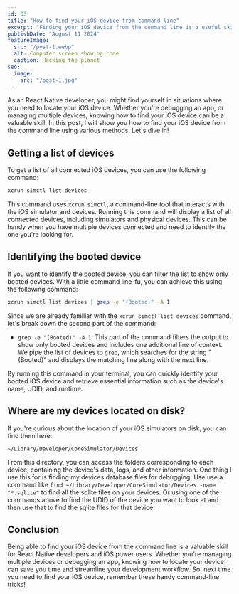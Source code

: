 ```yaml
---
id: 03
title: "How to find your iOS device from command line"
excerpt: "Finding your iOS device from the command line is a useful skill to have. Whether you're a developer or a power user, knowing how to locate your device can be handy in various scenarios. In this blog post, we'll explore different methods to find your iOS device using the command line, from checking connected devices to retrieving detailed information. Let's dive in and uncover the secrets of iOS device discovery!"
publishDate: "August 11 2024"
featureImage:
  src: "/post-1.webp"
  alt: Computer screen showing code
  caption: Hacking the planet
seo:
  image:
    src: "/post-1.jpg"
---
```


As an React Native developer, you might find yourself in situations where you need to locate your iOS device. Whether you're debugging an app, or managing multiple devices, knowing how to find your iOS device can be a valuable skill. In this post, I will show you how to find your iOS device from the command line using various methods. Let's dive in!

## Getting a list of devices

To get a list of all connected iOS devices, you can use the following command:

```bash
xcrun simctl list devices
```

This command uses `xcrun simctl`, a command-line tool that interacts with the iOS simulator and devices. Running this command will display a list of all connected devices, including simulators and physical devices. This can be handy when you have multiple devices connected and need to identify the one you're looking for.

## Identifying the booted device

If you want to identify the booted device, you can filter the list to show only booted devices. With a little command line-fu, you can achieve this using the following command:

```bash
xcrun simctl list devices | grep -e "(Booted)" -A 1
```

Since we are already familiar with the `xcrun simctl list devices` command, let's break down the second part of the command:

- `grep -e "(Booted)" -A 1`: This part of the command filters the output to show only booted devices and includes one additional line of context. We pipe the list of devices to `grep`, which searches for the string "(Booted)" and displays the matching line along with the next line.

By running this command in your terminal, you can quickly identify your booted iOS device and retrieve essential information such as the device's name, UDID, and runtime.

## Where are my devices located on disk?

If you're curious about the location of your iOS simulators on disk, you can find them here:

`~/Library/Developer/CoreSimulator/Devices`

From this directory, you can access the folders corresponding to each device, containing the device's data, logs, and other information. One thing I use this for is finding my devices database files for debugging. Use use a command like `find ~/Library/Developer/CoreSimulator/Devices -name "*.sqlite"` to find all the sqlite files on your devices. Or using one of the commands above to find the UDID of the device you want to look at and then use that to find the sqlite files for that device.

## Conclusion

Being able to find your iOS device from the command line is a valuable skill for React Native developers and iOS power users. Whether you're managing multiple devices or debugging an app, knowing how to locate your device can save you time and streamline your development workflow. So, next time you need to find your iOS device, remember these handy command-line tricks!
